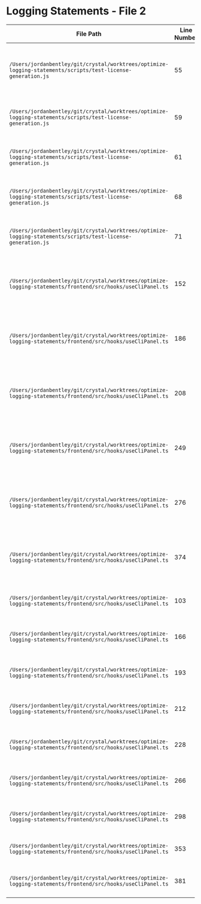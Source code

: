 # Logging Statements - File 2

| File Path | Line Number | Log Statement | Removed | Explanation |
|-----------|-------------|---------------|---------|-------------|
| `/Users/jordanbentley/git/crystal/worktrees/optimize-logging-statements/scripts/test-license-generation.js` | 55 | `console.log('\\n⚠️  Checking for potential issues:');` | ❌ | KEPT - User-facing information in test script providing essential feedback |
| `/Users/jordanbentley/git/crystal/worktrees/optimize-logging-statements/scripts/test-license-generation.js` | 59 | `console.log(\`  - \${missingLicenses.length} packages missing license information\`);` | ❌ | KEPT - User-facing validation results in test script |
| `/Users/jordanbentley/git/crystal/worktrees/optimize-logging-statements/scripts/test-license-generation.js` | 61 | `console.log('  - All packages have license information ✅');` | ❌ | KEPT - User-facing validation results in test script |
| `/Users/jordanbentley/git/crystal/worktrees/optimize-logging-statements/scripts/test-license-generation.js` | 68 | `console.log(\`\\n📄 NOTICES file size: \${(stats.size / 1024).toFixed(2)} KB\`);` | ❌ | KEPT - User-facing information showing test results |
| `/Users/jordanbentley/git/crystal/worktrees/optimize-logging-statements/scripts/test-license-generation.js` | 71 | `console.log('\\n✅ Test completed successfully!');` | ❌ | KEPT - User-facing completion status in test script |
| `/Users/jordanbentley/git/crystal/worktrees/optimize-logging-statements/frontend/src/hooks/useCliPanel.ts` | 152 | `console.log('Sending input to CLI panel:', panelId, inputOptions);` | ✅ | REMOVED - Temporary debug log for unimplemented functionality with TODO comment |
| `/Users/jordanbentley/git/crystal/worktrees/optimize-logging-statements/frontend/src/hooks/useCliPanel.ts` | 186 | `console.log('Starting CLI process for panel:', panelId, initialPrompt);` | ✅ | REMOVED - Temporary debug log for unimplemented functionality with TODO comment |
| `/Users/jordanbentley/git/crystal/worktrees/optimize-logging-statements/frontend/src/hooks/useCliPanel.ts` | 208 | `console.log('Stopping CLI process for panel:', panelId);` | ✅ | REMOVED - Temporary debug log for unimplemented functionality with TODO comment |
| `/Users/jordanbentley/git/crystal/worktrees/optimize-logging-statements/frontend/src/hooks/useCliPanel.ts` | 249 | `console.log('Exporting conversation for panel:', panelId);` | ✅ | REMOVED - Temporary debug log for unimplemented functionality with TODO comment |
| `/Users/jordanbentley/git/crystal/worktrees/optimize-logging-statements/frontend/src/hooks/useCliPanel.ts` | 276 | `console.log('Loading more outputs for panel:', panelId);` | ✅ | REMOVED - Temporary debug log for unimplemented functionality with TODO comment |
| `/Users/jordanbentley/git/crystal/worktrees/optimize-logging-statements/frontend/src/hooks/useCliPanel.ts` | 374 | `console.log('Loading outputs for panel:', panelId);` | ✅ | REMOVED - Temporary debug log for unimplemented functionality with TODO comment |
| `/Users/jordanbentley/git/crystal/worktrees/optimize-logging-statements/frontend/src/hooks/useCliPanel.ts` | 103 | `console.error('Failed to parse saved settings:', err);` | ❌ | KEPT - Critical error handling for settings parsing failures |
| `/Users/jordanbentley/git/crystal/worktrees/optimize-logging-statements/frontend/src/hooks/useCliPanel.ts` | 166 | `console.error('Failed to send input:', err);` | ❌ | KEPT - Critical error handling for input sending failures |
| `/Users/jordanbentley/git/crystal/worktrees/optimize-logging-statements/frontend/src/hooks/useCliPanel.ts` | 193 | `console.error('Failed to start process:', err);` | ❌ | KEPT - Critical error handling for process startup failures |
| `/Users/jordanbentley/git/crystal/worktrees/optimize-logging-statements/frontend/src/hooks/useCliPanel.ts` | 212 | `console.error('Failed to stop process:', err);` | ❌ | KEPT - Critical error handling for process stopping failures |
| `/Users/jordanbentley/git/crystal/worktrees/optimize-logging-statements/frontend/src/hooks/useCliPanel.ts` | 228 | `console.error('Failed to restart process:', err);` | ❌ | KEPT - Critical error handling for process restart failures |
| `/Users/jordanbentley/git/crystal/worktrees/optimize-logging-statements/frontend/src/hooks/useCliPanel.ts` | 266 | `console.error('Failed to export conversation:', err);` | ❌ | KEPT - Critical error handling for conversation export failures |
| `/Users/jordanbentley/git/crystal/worktrees/optimize-logging-statements/frontend/src/hooks/useCliPanel.ts` | 298 | `console.error('Error in panel event handler:', err);` | ❌ | KEPT - Critical error handling for event handler failures |
| `/Users/jordanbentley/git/crystal/worktrees/optimize-logging-statements/frontend/src/hooks/useCliPanel.ts` | 353 | `console.error('Failed to load CLI panel:', err);` | ❌ | KEPT - Critical error handling for panel loading failures |
| `/Users/jordanbentley/git/crystal/worktrees/optimize-logging-statements/frontend/src/hooks/useCliPanel.ts` | 381 | `console.error('Failed to load outputs:', err);` | ❌ | KEPT - Critical error handling for output loading failures |